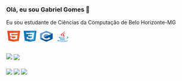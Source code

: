 ### Olá, eu sou Gabriel Gomes 👋
Eu sou estudante de Ciências da Computação de Belo Horizonte-MG
<div style="display: inline_block">
  <img align="center" alt="HTML-Icon" height="30" width="40" src="https://raw.githubusercontent.com/devicons/devicon/master/icons/html5/html5-original.svg">
  <img align="center" alt="CSS-Icon" height="30" width="40" src="https://raw.githubusercontent.com/devicons/devicon/master/icons/css3/css3-original.svg">
  <img align="center" alt="C-Icon" height="30" width="40" src="https://github.com/devicons/devicon/blob/master/icons/c/c-original.svg">
  <img align="center" alt="Java-Icon" height="30" width="40" src="https://raw.githubusercontent.com/devicons/devicon/master/icons/java/java-original.svg">
</div>
<div><br>
  <p>
    &nbsp;<img align="center" src="https://github-readme-stats.vercel.app/api?username=Gomes346&show_icons=true&locale=en&theme=dark"/>
    <img align="left" src="https://github-readme-stats.vercel.app/api/top-langs?username=Gomes346&show_icons=true&locale=en&layout=compact&theme=dark"/>
  </p>
  
</div>

###
  
<div> 
  <a href="https://www.instagram.com/gomezingabriel/" target="_blank"><img src="https://img.shields.io/badge/-Instagram-%23E4405F?style=for-the-badge&logo=instagram&logoColor=white" target="_blank"></a>
  <a href = "mailto:gabrielggomes346@gmail.com"><img src="https://img.shields.io/badge/-Gmail-%23333?style=for-the-badge&logo=gmail&logoColor=white" target="_blank"></a>
  <a href="https://www.linkedin.com/in/gabriel-gomes-b745a5270" target="_blank"><img src="https://img.shields.io/badge/-LinkedIn-%230077B5?style=for-the-badge&logo=linkedin&logoColor=white" target="_blank"></a> 
  
</div>
